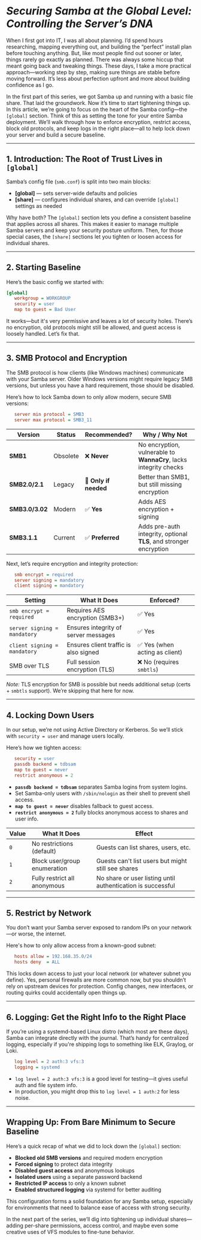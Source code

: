 # *Securing Samba at the Global Level: Controlling the Server’s DNA*

When I first got into IT, I was all about planning. I’d spend hours researching, mapping everything out, and building the “perfect” install plan before touching anything. But, like most people find out sooner or later, things rarely go exactly as planned. There was always some hiccup that meant going back and tweaking things. These days, I take a more practical approach—working step by step, making sure things are stable before moving forward. It’s less about perfection upfront and more about building confidence as I go.

In the first part of this series, we got Samba up and running with a basic file share. That laid the groundwork. Now it’s time to start tightening things up. In this article, we’re going to focus on the heart of the Samba config—the `[global]` section. Think of this as setting the tone for your entire Samba deployment. We’ll walk through how to enforce encryption, restrict access, block old protocols, and keep logs in the right place—all to help lock down your server and build a secure baseline.

---

## 1. Introduction: The Root of Trust Lives in `[global]`

Samba’s config file (`smb.conf`) is split into two main blocks:

* **[global]** — sets server-wide defaults and policies
* **[share]** — configures individual shares, and can override `[global]` settings as needed

Why have both? The `[global]` section lets you define a consistent baseline that applies across all shares. This makes it easier to manage multiple Samba servers and keep your security posture uniform. Then, for those special cases, the `[share]` sections let you tighten or loosen access for individual shares.

---

## 2. Starting Baseline

Here’s the basic config we started with:

```ini
[global]
   workgroup = WORKGROUP
   security = user
   map to guest = Bad User
```

It works—but it's very permissive and leaves a lot of security holes. There’s no encryption, old protocols might still be allowed, and guest access is loosely handled. Let’s fix that.

---

## 3. SMB Protocol and Encryption

The SMB protocol is how clients (like Windows machines) communicate with your Samba server. Older Windows versions might require legacy SMB versions, but unless you have a hard requirement, those should be disabled.

Here’s how to lock Samba down to only allow modern, secure SMB versions:

```ini
   server min protocol = SMB3
   server max protocol = SMB3_11
```

| Version         | Status   | Recommended?          | Why / Why Not                                                      |
| --------------- | -------- | --------------------- | ------------------------------------------------------------------ |
| **SMB1**        | Obsolete | ❌ **Never**           | No encryption, vulnerable to **WannaCry**, lacks integrity checks  |
| **SMB2.0/2.1**  | Legacy   | 🔶 **Only if needed** | Better than SMB1, but still missing encryption                     |
| **SMB3.0/3.02** | Modern   | ✅ **Yes**             | Adds AES encryption + signing                                      |
| **SMB3.1.1**    | Current  | ✅ **Preferred**       | Adds pre-auth integrity, optional **TLS**, and stronger encryption |

Next, let’s require encryption and integrity protection:

```ini
   smb encrypt = required
   server signing = mandatory
   client signing = mandatory
```

| Setting                      | What It Does                          | Enforced?                     |
| ---------------------------- | ------------------------------------- | ----------------------------- |
| `smb encrypt = required`     | Requires AES encryption (SMB3+)       | ✅ Yes                         |
| `server signing = mandatory` | Ensures integrity of server messages  | ✅ Yes                         |
| `client signing = mandatory` | Ensures client traffic is also signed | ✅ Yes (when acting as client) |
| SMB over TLS                 | Full session encryption (TLS)         | ❌ No (requires `smbtls`)      |

*Note:* TLS encryption for SMB is possible but needs additional setup (certs + `smbtls` support). We’re skipping that here for now.

---

## 4. Locking Down Users

In our setup, we’re not using Active Directory or Kerberos. So we’ll stick with `security = user` and manage users locally.

Here’s how we tighten access:

```ini
   security = user
   passdb backend = tdbsam
   map to guest = never
   restrict anonymous = 2
```

* **`passdb backend = tdbsam`** separates Samba logins from system logins.
* Set Samba-only users with `/sbin/nologin` as their shell to prevent shell access.
* **`map to guest = never`** disables fallback to guest access.
* **`restrict anonymous = 2`** fully blocks anonymous access to shares and user info.

| Value | What It Does                 | Effect                                                      |
| ----- | ---------------------------- | ----------------------------------------------------------- |
| `0`   | No restrictions (default)    | Guests can list shares, users, etc.                         |
| `1`   | Block user/group enumeration | Guests can't list users but might still see shares          |
| `2`   | Fully restrict all anonymous | No share or user listing until authentication is successful |

---

## 5. Restrict by Network

You don’t want your Samba server exposed to random IPs on your network—or worse, the internet.

Here's how to only allow access from a known-good subnet:

```ini
   hosts allow = 192.168.35.0/24
   hosts deny  = ALL
```

This locks down access to just your local network (or whatever subnet you define). Yes, personal firewalls are more common now, but you shouldn’t rely on upstream devices for protection. Config changes, new interfaces, or routing quirks could accidentally open things up.

---

## 6. Logging: Get the Right Info to the Right Place

If you’re using a systemd-based Linux distro (which most are these days), Samba can integrate directly with the journal. That’s handy for centralized logging, especially if you're shipping logs to something like ELK, Graylog, or Loki.

```ini
   log level = 2 auth:3 vfs:3
   logging = systemd
```

* `log level = 2 auth:3 vfs:3` is a good level for testing—it gives useful auth and file system info.
* In production, you might drop this to `log level = 1 auth:2` for less noise.

---

## Wrapping Up: From Bare Minimum to Secure Baseline

Here’s a quick recap of what we did to lock down the `[global]` section:

* **Blocked old SMB versions** and required modern encryption
* **Forced signing** to protect data integrity
* **Disabled guest access** and anonymous lookups
* **Isolated users** using a separate password backend
* **Restricted IP access** to only a known subnet
* **Enabled structured logging** via systemd for better auditing

This configuration forms a solid foundation for any Samba setup, especially for environments that need to balance ease of access with strong security.

In the next part of the series, we’ll dig into tightening up individual shares—adding per-share permissions, access control, and maybe even some creative uses of VFS modules to fine-tune behavior.

